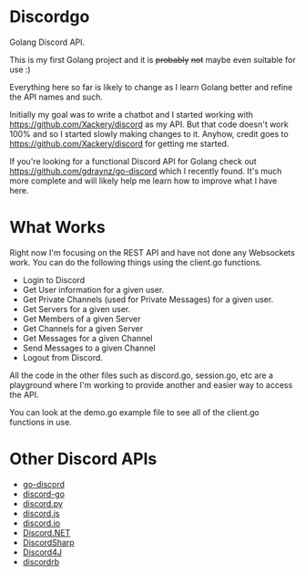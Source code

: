 # Discordgo
Golang Discord API.

This is my first Golang project and it is ~~probably~~ ~~not~~ maybe even suitable for use :)

Everything here so far is likely to change as I learn Golang better and refine the API names and such.

Initially my goal was to write a chatbot and I started working with https://github.com/Xackery/discord as my API.  But that code doesn't work 100% and so I started slowly making changes to it.  Anyhow, credit goes to https://github.com/Xackery/discord for getting me started.

If you're looking for a functional Discord API for Golang check out https://github.com/gdraynz/go-discord which I recently found.  It's much more complete and will likely help me learn how to improve what I have here.

# What Works
Right now I'm focusing on the REST API and have not done any Websockets work.  You can do the following things using the client.go functions.

* Login to Discord
* Get User information for a given user.
* Get Private Channels (used for Private Messages) for a given user.
* Get Servers for a given user.
* Get Members of a given Server
* Get Channels for a given Server
* Get Messages for a given Channel
* Send Messages to a given Channel
* Logout from Discord.

All the code in the other files such as discord.go, session.go, etc are a playground where I'm working to provide another and easier way to access the API.

You can look at the demo.go example file to see all of the client.go functions in use.



# Other Discord APIs
- [go-discord](https://github.com/gdraynz/go-discord)
- [discord-go](https://github.com/Xackery/discord)
- [discord.py](https://github.com/Rapptz/discord.py)
- [discord.js](https://github.com/discord-js/discord.js)
- [discord.io](https://github.com/izy521/discord.io)
- [Discord.NET](https://github.com/RogueException/Discord.Net)
- [DiscordSharp](https://github.com/Luigifan/DiscordSharp)
- [Discord4J](https://github.com/knobody/Discord4J)
- [discordrb](https://github.com/meew0/discordrb)

